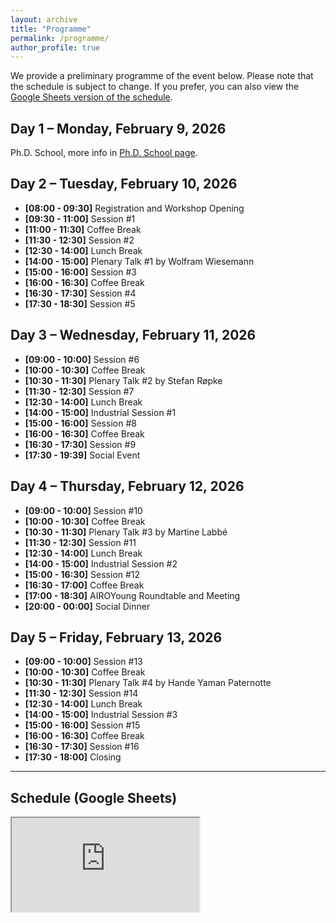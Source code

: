 ```yaml
---
layout: archive
title: "Programme"
permalink: /programme/
author_profile: true
---
```


We provide a preliminary programme of the event below. Please note that the schedule is subject to change.
If you prefer, you can also view the [Google Sheets version of the schedule](#schedule-google-sheets).

## Day 1 – Monday, February 9, 2026

Ph.D. School, more info in [Ph.D. School page](/phd-school/).

## Day 2 – Tuesday, February 10, 2026

- **[08:00 - 09:30]** Registration and Workshop Opening
- **[09:30 - 11:00]** Session #1
- **[11:00 - 11:30]** Coffee Break
- **[11:30 - 12:30]** Session #2
- **[12:30 - 14:00]** Lunch Break
- **[14:00 - 15:00]** Plenary Talk #1 by Wolfram Wiesemann
- **[15:00 - 16:00]** Session #3
- **[16:00 - 16:30]** Coffee Break
- **[16:30 - 17:30]** Session #4
- **[17:30 - 18:30]** Session #5

## Day 3 – Wednesday, February 11, 2026

- **[09:00 - 10:00]** Session #6
- **[10:00 - 10:30]** Coffee Break
- **[10:30 - 11:30]** Plenary Talk #2 by Stefan Røpke
- **[11:30 - 12:30]** Session #7
- **[12:30 - 14:00]** Lunch Break
- **[14:00 - 15:00]** Industrial Session #1
- **[15:00 - 16:00]** Session #8
- **[16:00 - 16:30]** Coffee Break
- **[16:30 - 17:30]** Session #9
- **[17:30 - 19:39]** Social Event

## Day 4 – Thursday, February 12, 2026

- **[09:00 - 10:00]** Session #10
- **[10:00 - 10:30]** Coffee Break
- **[10:30 - 11:30]** Plenary Talk #3 by Martine Labbé
- **[11:30 - 12:30]** Session #11
- **[12:30 - 14:00]** Lunch Break
- **[14:00 - 15:00]** Industrial Session #2
- **[15:00 - 16:30]** Session #12
- **[16:30 - 17:00]** Coffee Break
- **[17:00 - 18:30]** AIROYoung Roundtable and Meeting
- **[20:00 - 00:00]** Social Dinner

## Day 5 – Friday, February 13, 2026

- **[09:00 - 10:00]** Session #13
- **[10:00 - 10:30]** Coffee Break
- **[10:30 - 11:30]** Plenary Talk #4 by Hande Yaman Paternotte
- **[11:30 - 12:30]** Session #14
- **[12:30 - 14:00]** Lunch Break
- **[14:00 - 15:00]** Industrial Session #3
- **[15:00 - 16:00]** Session #15
- **[16:00 - 16:30]** Coffee Break
- **[16:30 - 17:30]** Session #16
- **[17:30 - 18:00]** Closing

---

## Schedule (Google Sheets)

<!-- <div class="responsive-sheet" id="schedule-iframe">
<iframe src="https://docs.google.com/spreadsheets/d/e/2PACX-1vSLH4jxQ7kXRUWs6P7MOpsKAzPVUuQnnn1Dz8EeX3pyeuerTyubCMrNefQcArwxa73WhHFxJzLpJqXg/pubhtml?gid=0&amp;single=true&amp;widget=true&amp;headers=false"></iframe>
</div> -->
<div class="responsive-sheet" id="schedule-iframe">
<iframe src="https://docs.google.com/spreadsheets/d/e/2PACX-1vTJ8y1_9zJ3OSLUoZLSpm29Tel7eUFgtC5VBi7EOQ4iENE1WcQSpxneu3uSbh4b_M0l-l2XoLW_pcqv/pubhtml?gid=897801717&single=true&amp;widget=true&amp;headers=false"></iframe>
</div>



